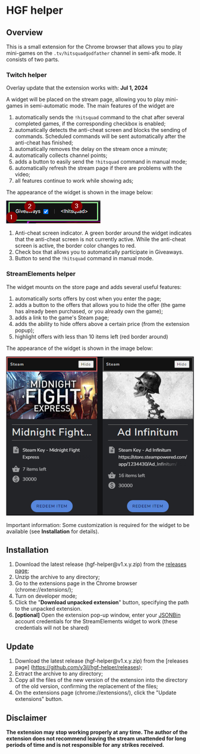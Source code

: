 # HGF helper

## Overview
This is a small extension for the Chrome browser that allows you to play mini-games on the `.tv/hitsquadgodfather` channel in semi-afk mode. It consists of two parts.

### Twitch helper

Overlay update that the extension works with: **Jul 1, 2024**

A widget will be placed on the stream page, allowing you to play mini-games in semi-automatic mode. The main features of the widget are
1. automatically sends the `!hitsquad` command to the chat after several completed games, if the corresponding checkbox is enabled;
1. automatically detects the anti-cheat screen and blocks the sending of commands. Scheduled commands will be sent automatically after the anti-cheat has finished;
1. automatically removes the delay on the stream once a minute;
1. automatically collects channel points;
1. adds a button to easily send the `!hitsquad` command in manual mode;
1. automatically refresh the stream page if there are problems with the video;
1. all features continue to work while showing ads;

The appearance of the widget is shown in the image below:

![readme_1.png](./readme_1.png)

1. Anti-cheat screen indicator. A green border around the widget indicates that the anti-cheat screen is not currently active. While the anti-cheat screen is active, the border color changes to red.
1. Check box that allows you to automatically participate in Giveaways.
1. Button to send the `!hitsquad` command in manual mode.

### StreamElements helper
The widget mounts on the store page and adds several useful features:
1. automatically sorts offers by cost when you enter the page;
1. adds a button to the offers that allows you to hide the offer (the game has already been purchased, or you already own the game);
1. adds a link to the game's Steam page;
1. adds the ability to hide offers above a certain price (from the extension popup);
1. highlight offers with less than 10 items left (red border around)

The appearance of the widget is shown in the image below:

![readme_2.png](./readme_2.png)

Important information: Some customization is required for the widget to be available (see **Installation** for details).

## Installation
1. Download the latest release (hgf-helper<area>@v1.x.y.zip) from the [releases page](https://github.com/v3il/hgf-helper/releases);
2. Unzip the archive to any directory;
3. Go to the extensions page in the Chrome browser (chrome://extensions/);
4. Turn on developer mode;
5. Click the "**Download unpacked extension**" button, specifying the path to the unpacked extension.
6. **[optional]** Open the extension pop-up window, enter your [JSONBin](https://jsonbin.io/) account credentials for the StreamElements widget to work (these credentials will not be shared)

## Update
1. Download the latest release (hgf-helper<area>@v1.x.y.zip) from the [releases page] (https://github.com/v3il/hgf-helper/releases);
2. Extract the archive to any directory;
3. Copy all the files of the new version of the extension into the directory of the old version, confirming the replacement of the files;
4. On the extensions page (chrome://extensions/), click the "Update extensions" button.

## Disclaimer
**The extension may stop working properly at any time. The author of the extension does not recommend leaving the stream unattended for long periods of time and is not responsible for any strikes received.**
